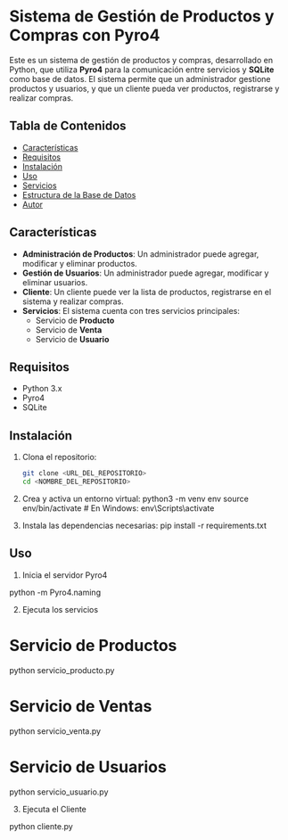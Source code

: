 # Sistema de Gestión de Productos y Compras con Pyro4

Este es un sistema de gestión de productos y compras, desarrollado en Python, que utiliza **Pyro4** para la comunicación entre servicios y **SQLite** como base de datos. El sistema permite que un administrador gestione productos y usuarios, y que un cliente pueda ver productos, registrarse y realizar compras.

## Tabla de Contenidos

- [Características](#características)
- [Requisitos](#requisitos)
- [Instalación](#instalación)
- [Uso](#uso)
- [Servicios](#servicios)
- [Estructura de la Base de Datos](#estructura-de-la-base-de-datos)
- [Autor](#autor)

## Características

- **Administración de Productos**: Un administrador puede agregar, modificar y eliminar productos.
- **Gestión de Usuarios**: Un administrador puede agregar, modificar y eliminar usuarios.
- **Cliente**: Un cliente puede ver la lista de productos, registrarse en el sistema y realizar compras.
- **Servicios**: El sistema cuenta con tres servicios principales:
  - Servicio de **Producto**
  - Servicio de **Venta**
  - Servicio de **Usuario**

## Requisitos

- Python 3.x
- Pyro4
- SQLite

## Instalación

1. Clona el repositorio:
   ```bash
   git clone <URL_DEL_REPOSITORIO>
   cd <NOMBRE_DEL_REPOSITORIO>

2. Crea y activa un entorno virtual:
python3 -m venv env
source env/bin/activate  # En Windows: env\Scripts\activate

3. Instala las dependencias necesarias:
pip install -r requirements.txt

## Uso
1. Inicia el servidor Pyro4

python -m Pyro4.naming

2. Ejecuta los servicios

# Servicio de Productos
python servicio_producto.py

# Servicio de Ventas
python servicio_venta.py

# Servicio de Usuarios
python servicio_usuario.py

3. Ejecuta el Cliente

python cliente.py
